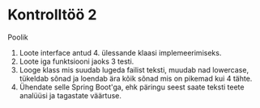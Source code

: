 # Kontrolltöö 2

Poolik

1. Loote interface antud 4. ülessande klaasi implemeerimiseks.
2. Loote iga funktsiooni jaoks 3 testi.
3. Looge klass mis suudab lugeda failist teksti, muudab nad lowercase, tükeldab sõnad ja loendab ära kõik sõnad mis on pikemad kui 4 tähte.
4. Ühendate selle Spring Boot'ga, ehk päringu seest saate teksti teete analüüsi ja tagastate väärtuse.
